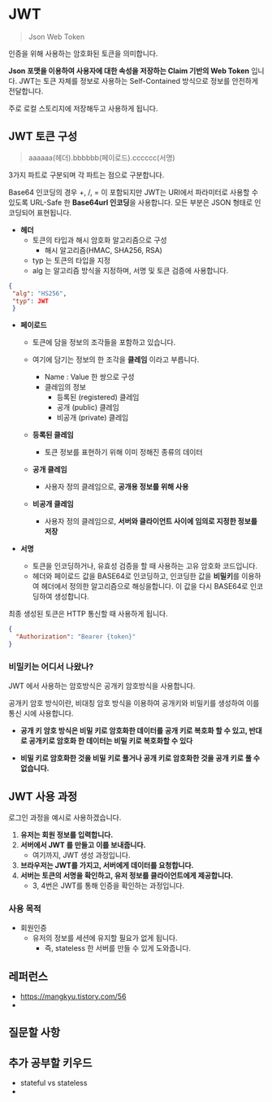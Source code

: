 # JWT 

> Json Web Token

인증을 위해 사용하는 암호화된 토큰을 의미합니다.

**Json 포맷을 이용하여 사용자에 대한 속성을 저장하는 Claim 기반의 Web Token** 입니다.
JWT는 토큰 자체를 정보로 사용하는 Self-Contained 방식으로 정보를 안전하게 전달합니다.

주로 로컬 스토리지에 저장해두고 사용하게 됩니다.





## JWT 토큰 구성

> aaaaaa(헤더).bbbbbb(페이로드).cccccc(서명)

3가지 파트로 구분되며 각 파트는 점으로 구분합니다.

Base64 인코딩의 경우 +, /, = 이 포함되지만 
JWT는 URI에서 파라미터로 사용할 수 있도록 URL-Safe 한 **Base64url 인코딩**을 사용합니다.
모든 부분은 JSON 형태로 인코딩되어 표현됩니다.

- **헤더**
  - 토큰의 타입과 해시 암호화 알고리즘으로 구성
    - 해시 알고리즘(HMAC, SHA256, RSA)
  - typ 는 토큰의 타입을 지정
  - alg 는 알고리즘 방식을 지정하며, 서명 및 토큰 검증에 사용합니다.

```json
{ 
 "alg": "HS256",
 "typ": JWT
 }
```



- **페이로드**
  
  - 토큰에 담을 정보의 조각들을 포함하고 있습니다.
  - 여기에 담기는 정보의 한 조각을 **클레임** 이라고 부릅니다.
    - Name : Value 한 쌍으로 구성
    - 클레임의 정보
      - 등록된 (registered) 클레임
      - 공개 (public) 클레임
      - 비공개 (private) 클레임
  
  
  
  - **등록된 클레임**
    - 토큰 정보를 표현하기 위해 이미 정해진 종류의 데이터
  - **공개 클레임**
    - 사용자 정의 클레임으로, **공개용 정보를 위해 사용**
  - **비공개 클레임**
    - 사용자 정의 클레임으로, **서버와 클라이언트 사이에 임의로 지정한 정보를 저장**



- **서명**
  - 토큰을 인코딩하거나, 유효성 검증을 할 때 사용하는 고유 암호화 코드입니다.
  - 헤더와 페이로드 값을 BASE64로 인코딩하고, 
    인코딩한 값을 **비밀키**를 이용하여 헤더에서 정의한 알고리즘으로 해싱을합니다. 
    이 값을 다시 BASE64로 인코딩하여 생성합니다.



최종 생성된 토큰은 HTTP 통신할 때 사용하게 됩니다.

```json
{
  "Authorization": "Bearer {token}"
}
```



### 비밀키는 어디서 나왔나?

JWT 에서 사용하는 암호방식은 공개키 암호방식을 사용합니다.

공개키 암호 방식이란, 
비대칭 암호 방식을 이용하여 공개키와 비밀키를 생성하여 이를 통신 시에 사용합니다.

- **공개 키 암호 방식은 비밀 키로 암호화한 데이터를 공개 키로 복호화 할 수 있고, 반대로 공개키로 암호화 한 데이터는 비밀 키로 복호화할 수 있다**

- **비밀 키로 암호화한 것을 비밀 키로 풀거나 공개 키로 암호화한 것을 공개 키로 풀 수 없습니다.**





## JWT 사용 과정

로그인 과정을 예시로 사용하겠습니다.

1. **유저는 회원 정보를 입력합니다.**
2. **서버에서 JWT 를 만들고 이를 보내줍니다.**
   - 여기까지, JWT 생성 과정입니다.
3. **브라우저는 JWT를 가지고, 서버에게 데이터를 요청합니다.**
4. **서버는 토큰의 서명을 확인하고, 유저 정보를 클라이언트에게 제공합니다.**
   - 3, 4번은 JWT를 통해 인증을 확인하는 과정입니다.



### 사용 목적

- 회원인증
  - 유저의 정보를 세션에 유지할 필요가 없게 됩니다. 
    - 즉, stateless 한 서버를 만들 수 있게 도와줍니다. 











## 레퍼런스

- https://mangkyu.tistory.com/56
- 



## 질문할 사항



 ## 추가 공부할 키우드

- stateful vs stateless
- 